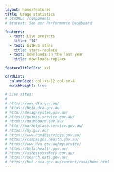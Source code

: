 ```yaml
---
layout: home/features
title: Usage statistics
# btnURL: /components
# btntext: See our Performance Dashboard

features:
  - text: Live projects
    title: "14"
  - text: GitHub stars
    title: stars-replace
  - text: Downloads in the last year
    title: downloads-replace

featureTitleSize: xxl

cardList:
  columnSize: col-xs-12 col-sm-4
  matchHeight: true

# Live sites:
#
# https://www.dta.gov.au/
# https://beta.dta.gov.au
# http://designsystem.gov.au/
# https://guides.service.gov.au/
# https://dashboard.gov.au/
# http://marketplace.service.gov.au/
# https://my.gov.au/
# https://www.humanservices.gov.au/
# https://campaigns.health.gov.au/
# https://www.dva.gov.au/myservice/
# https://beta.health.gov.au/
# https://asbestossafety.gov.au/
# https://search.data.gov.au/
# https://hub.casa.gov.au/content/casa/home.html
---
```


